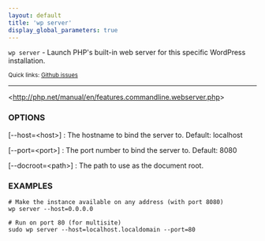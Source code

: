 ```yaml
---
layout: default
title: 'wp server'
display_global_parameters: true
---
```


`wp server` - Launch PHP's built-in web server for this specific WordPress installation.

<small>Quick links: <a href="https://github.com/wp-cli/wp-cli/issues?q=is%3Aopen+label%3Acommand%3Aserver+sort%3Aupdated-desc">Github issues</a></small>

<hr />

&lt;http://php.net/manual/en/features.commandline.webserver.php&gt;

### OPTIONS

[\--host=&lt;host&gt;]
: The hostname to bind the server to. Default: localhost

[\--port=&lt;port&gt;]
: The port number to bind the server to. Default: 8080

[\--docroot=&lt;path&gt;]
: The path to use as the document root.

### EXAMPLES

    # Make the instance available on any address (with port 8080)
    wp server --host=0.0.0.0

    # Run on port 80 (for multisite)
    sudo wp server --host=localhost.localdomain --port=80



